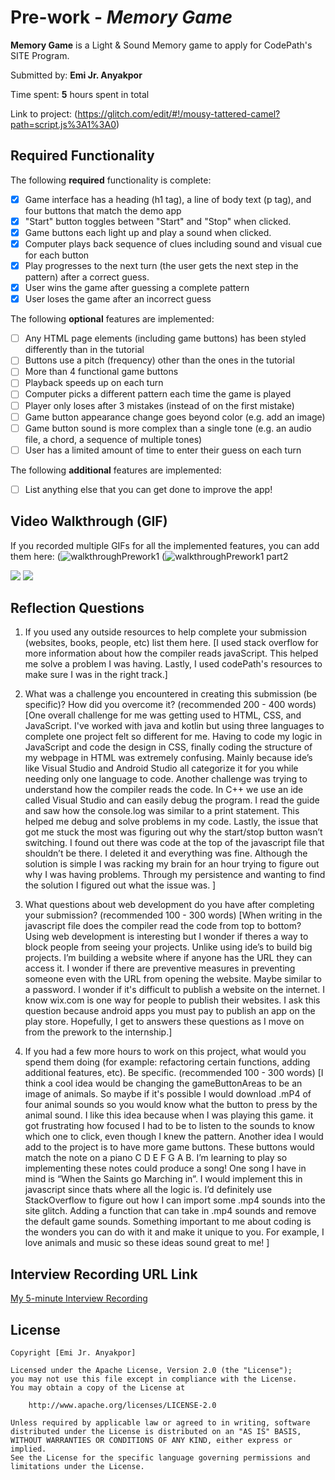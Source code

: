 # Pre-work - *Memory Game*

**Memory Game** is a Light & Sound Memory game to apply for CodePath's SITE Program. 

Submitted by: **Emi Jr. Anyakpor**

Time spent: **5** hours spent in total

Link to project: (https://glitch.com/edit/#!/mousy-tattered-camel?path=script.js%3A1%3A0)

## Required Functionality

The following **required** functionality is complete:

* [x] Game interface has a heading (h1 tag), a line of body text (p tag), and four buttons that match the demo app
* [x] "Start" button toggles between "Start" and "Stop" when clicked. 
* [x] Game buttons each light up and play a sound when clicked. 
* [x] Computer plays back sequence of clues including sound and visual cue for each button
* [x] Play progresses to the next turn (the user gets the next step in the pattern) after a correct guess. 
* [x] User wins the game after guessing a complete pattern
* [x] User loses the game after an incorrect guess

The following **optional** features are implemented:

* [ ] Any HTML page elements (including game buttons) has been styled differently than in the tutorial
* [ ] Buttons use a pitch (frequency) other than the ones in the tutorial
* [ ] More than 4 functional game buttons
* [ ] Playback speeds up on each turn
* [ ] Computer picks a different pattern each time the game is played
* [ ] Player only loses after 3 mistakes (instead of on the first mistake)
* [ ] Game button appearance change goes beyond color (e.g. add an image)
* [ ] Game button sound is more complex than a single tone (e.g. an audio file, a chord, a sequence of multiple tones)
* [ ] User has a limited amount of time to enter their guess on each turn

The following **additional** features are implemented:

- [ ] List anything else that you can get done to improve the app!

## Video Walkthrough (GIF)

If you recorded multiple GIFs for all the implemented features, you can add them here:
(![walkthroughPrework1](https://user-images.githubusercontent.com/83620487/159148869-f40e4750-8a9a-4ae7-a6d3-a7becea2d338.gif)
(![walkthroughPrework1 part2](https://user-images.githubusercontent.com/83620487/159184147-8ade97fe-512b-4a94-8999-7fc90ee143d8.gif)

![](gif3-link-here)
![](gif4-link-here)

## Reflection Questions
1. If you used any outside resources to help complete your submission (websites, books, people, etc) list them here. 
[I used stack overflow for more information about how the compiler reads javaScript. This helped me solve a problem I was having. Lastly, I used codePath's resources to make sure I was in the right track.]

2. What was a challenge you encountered in creating this submission (be specific)? How did you overcome it? (recommended 200 - 400 words) 
[One overall challenge for me was getting used to HTML, CSS, and JavaScript. I've worked with java and kotlin but using three languages to complete one project felt so different for me. Having to code my logic in JavaScript and code the design in CSS, finally coding the structure of my webpage in HTML was extremely confusing. Mainly because ide’s like Visual Studio and Android Studio all categorize it for you while needing only one language to code. Another challenge was trying to understand how the compiler reads the code. In C++ we use an ide called Visual Studio and can easily debug the program. I read the guide and saw how the console.log was similar to a print statement. This helped me debug and solve problems in my code. Lastly, the issue that got me stuck the most was figuring out why the start/stop button wasn’t switching. I found out there was code at the top of the javascript file that shouldn’t be there. I deleted it and everything was fine. Although the solution is simple I was racking my brain for an hour trying to figure out why I was having problems. Through my persistence and wanting to find the solution I figured out what the issue was. 
 ]

3. What questions about web development do you have after completing your submission? (recommended 100 - 300 words) 
[When writing in the javascript file does the compiler read the code from top to bottom? Using web development is interesting but I wonder if theres a way to block people from seeing your projects. Unlike using ide’s to build big projects. I’m building a website where if anyone has the URL they can access it. I wonder if there are preventive measures in preventing someone even with the URL from opening the website. Maybe similar to a password. I wonder if it's difficult to publish a website on the internet. I know wix.com is one way for people to publish their websites. I ask this question because android apps you must pay to publish an app on the play store. Hopefully, I get to answers these questions as I move on from the prework to the internship.]

4. If you had a few more hours to work on this project, what would you spend them doing (for example: refactoring certain functions, adding additional features, etc). Be specific. (recommended 100 - 300 words) 
[I think a cool idea would be changing the gameButtonAreas to be an image of animals. So maybe if it's possible I would download .mP4 of four animal sounds so you would know what the button to press by the animal sound. I like this idea because when I was playing this game. it got frustrating how focused I had to be to listen to the sounds to know which one to click, even though I knew the pattern. Another idea I would add to the project is to have more game buttons. These buttons would match the note on a piano C D E F G A B. I’m learning to play so implementing these notes could produce a song! One song I have in mind is “When the Saints go Marching in”. I would implement this in javascript since thats where all the logic is. I’d definitely use StackOverflow to figure out how I can import some .mp4 sounds into the site glitch. Adding a function that can take in .mp4 sounds and remove the default game sounds.  Something important to me about coding is the wonders you can do with it and make it unique to you. For example, I love animals and music so these ideas sound great to me!
]



## Interview Recording URL Link

[My 5-minute Interview Recording](your-link-here)


## License

    Copyright [Emi Jr. Anyakpor]

    Licensed under the Apache License, Version 2.0 (the "License");
    you may not use this file except in compliance with the License.
    You may obtain a copy of the License at

        http://www.apache.org/licenses/LICENSE-2.0

    Unless required by applicable law or agreed to in writing, software
    distributed under the License is distributed on an "AS IS" BASIS,
    WITHOUT WARRANTIES OR CONDITIONS OF ANY KIND, either express or implied.
    See the License for the specific language governing permissions and
    limitations under the License.
